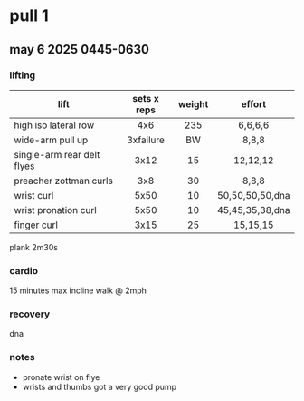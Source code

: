 # pull 1

## may 6 2025 0445-0630
### lifting

| lift                  | sets x reps | weight | effort |
|-----------------------|:-----------:|:------:|:------:|
| high iso lateral row | 4x6 | 235 | 6,6,6,6 |
| wide-arm pull up | 3xfailure | BW | 8,8,8 |
| single-arm rear delt flyes | 3x12 | 15 | 12,12,12 |
| preacher zottman curls | 3x8 | 30 | 8,8,8 |
| wrist curl | 5x50 | 10 | 50,50,50,50,dna |
| wrist pronation curl | 5x50 | 10 | 45,45,35,38,dna |
| finger curl | 3x15 | 25 | 15,15,15 |

plank 2m30s

### cardio
15 minutes max incline walk @ 2mph

### recovery
dna

### notes
- pronate wrist on flye
- wrists and thumbs got a very good pump
